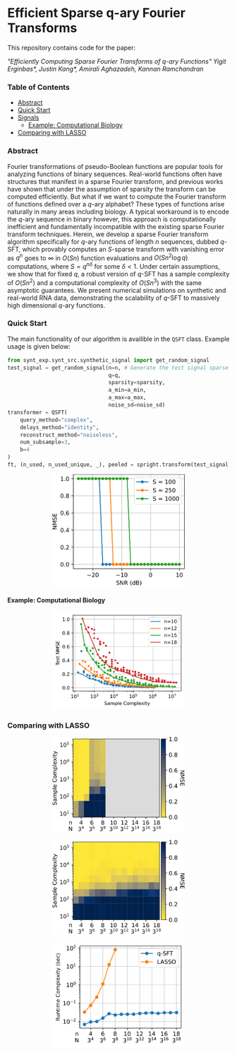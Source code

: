 # Efficient Sparse q-ary Fourier Transforms

This repository contains code for the paper:

_"Efficiently Computing Sparse Fourier Transforms of_ $q$_-ary Functions" Yigit Erginbas*, Justin Kang*, Amirali Aghazadeh, Kannan Ramchandran_

### Table of Contents
* [Abstract](#abstract)
* [Quick Start](#quickstart)
* [Signals](#signals)
  * [Example: Computational Biology](#rna)
* [Comparing with LASSO](#LASSO)

### Abstract

<a id=abstract></a>
Fourier transformations of pseudo-Boolean functions are popular tools for analyzing functions of binary sequences. Real-world functions often have structures that manifest in a sparse Fourier transform, and previous works have shown that under the assumption of sparsity the transform can be computed efficiently. But what if we want to compute the Fourier transform of functions defined over a $q$-ary alphabet? These types of functions arise naturally in many areas including biology. A typical workaround is to encode the $q$-ary sequence in binary however, this approach is computationally inefficient and fundamentally incompatible with the existing sparse Fourier transform techniques. Herein, we develop a sparse Fourier transform algorithm specifically for $q$-ary functions of length $n$ sequences, dubbed $q$-SFT, which provably computes an $S$-sparse transform with vanishing error as $q^n$ goes to $\infty$ in $O(Sn)$ function evaluations and $O(S n^2 \log q)$ computations, where $S = q^{n\delta}$ for some $\delta < 1$. Under certain assumptions, we show that for fixed $q$, a robust version of $q$-SFT has a sample complexity of $O(Sn^2)$ and a computational complexity of $O(Sn^3)$ with the same asymptotic guarantees. We present numerical simulations on synthetic and real-world RNA data, demonstrating the scalability of $q$-SFT to massively high dimensional $q$-ary functions.

### Quick Start
<a id=quickstart></a>
The main functionality of our algorithm is availible in the `QSFT` class. Example usage is given below:

```python
from synt_exp.synt_src.synthetic_signal import get_random_signal
test_signal = get_random_signal(n=n, # Generate the test signal sparse in the fourier domain
                                q=q,
                                sparsity=sparsity,
                                a_min=a_min,
                                a_max=a_max,
                                noise_sd=noise_sd)
transformer = QSFT(
    query_method="complex",
    delays_method="identity",
    reconstruct_method="noiseless",
    num_subsample=3,
    b=4
)
ft, (n_used, n_used_unique, _), peeled = spright.transform(test_signal, verbose=False, report=True)
```

<p align="center">
<img src="figs/nmse-vs-snr-1.png" width="300">
</p>

####  Example: Computational Biology 

<a id=rna></a>

<p align="center">
<img src="figs/complexity-vs-n-rna-1.png" width="300">
</p>

### Comparing with LASSO

<a id=LASSO></a>

<p align="center">
<img src="figs/complexity-vs-n-lasso-1.png" width="300">
</p>



<p align="center">
<img src="figs/complexity-vs-n-qspright-1.png" width="300">
</p>
<p align="center">
<img src="figs/complexity-vs-n-runtime-1.png" width="300">
</p>
